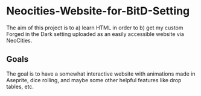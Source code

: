 # Neocities-Website-for-BitD-Setting

The aim of this project is to a) learn HTML in order to b) get my custom Forged in the Dark setting uploaded as an easily accessible website via NeoCities.

## Goals
The goal is to have a somewhat interactive website with animations made in Aseprite, dice rolling, and maybe some other helpful features like drop tables, etc.